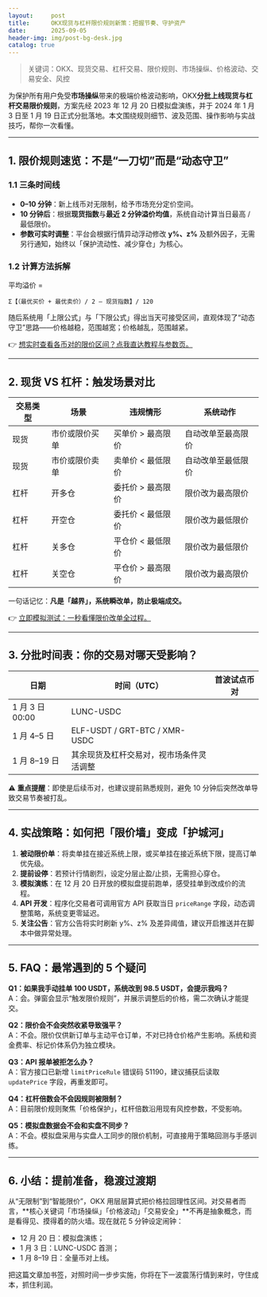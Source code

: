 ```yaml
---
layout:     post
title:      OKX现货与杠杆限价规则新策：把握节奏、守护资产
date:       2025-09-05
header-img: img/post-bg-desk.jpg
catalog: true
---
```


> 关键词：OKX、现货交易、杠杆交易、限价规则、市场操纵、价格波动、交易安全、风控

为保护所有用户免受**市场操纵**带来的极端价格波动影响，OKX**分批上线现货与杠杆交易限价规则**，方案先经 2023 年 12 月 20 日模拟盘演练，并于 2024 年 1 月 3 日至 1 月 19 日正式分批落地。本文围绕规则细节、波及范围、操作影响与实战技巧，帮你一次看懂。

---

## 1. 限价规则速览：不是“一刀切”而是“动态守卫”

### 1.1 三条时间线
- **0–10 分钟**：新上线币对无限制，给予市场充分定价空间。  
- **10 分钟后**：根据**现货指数**与**最近 2 分钟溢价均值**，系统自动计算当日最高 / 最低限价。  
- **参数可实时调整**：平台会根据行情异动浮动修改 **y%、z%** 及额外因子，无需另行通知，始终以「保护流动性、减少穿仓」为核心。

### 1.2 计算方法拆解
平均溢价 =  
```
Σ【（最优买价 + 最优卖价）/ 2 – 现货指数】/ 120
```  
随后系统用「上限公式」与「下限公式」得出当天可接受区间，直观体现了“动态守卫”思路——价格越稳，范围越宽；价格越乱，范围越紧。

👉 [想实时查看各币对的限价区间？点我直达教程与参数页。](https://okxdog.com/)

---

## 2. 现货 VS 杠杆：触发场景对比

| 交易类型 | 场景 | 违规情形 | 系统动作 |
| --- | --- | --- | --- |
| 现货 | 市价或限价买单 | 买单价 > 最高限价 | 自动改单至最高限价 |
| 现货 | 市价或限价卖单 | 卖单价 < 最低限价 | 自动改单至最低限价 |
| 杠杆 | 开多仓 | 委托价 > 最高限价 | 限价改为最高限价 |
| 杠杆 | 开空仓 | 委托价 < 最低限价 | 限价改为最低限价 |
| 杠杆 | 关多仓 | 平仓价 < 最低限价 | 限价改为最低限价 |
| 杠杆 | 关空仓 | 平仓价 > 最高限价 | 限价改为最高限价 |

一句话记忆：**凡是「越界」，系统瞬改单，防止极端成交。**

👉 [立即模拟测试：一秒看懂限价改单全过程。](https://okxdog.com/)

---

## 3. 分批时间表：你的交易对哪天受影响？

| 日期 | 时间（UTC） | 首波试点币对 |
| --- | --- | --- |
| 1 月 3 日 00:00 | LUNC-USDC |
| 1 月 4–5 日 | ELF-USDT / GRT-BTC / XMR-USDC |
| 1 月 8–19 日 | 其余现货及杠杆交易对，视市场条件灵活调整 |

⚠️ **重点提醒**：即使是后续币对，也建议提前熟悉规则，避免 10 分钟后突然改单导致交易节奏被打乱。

---

## 4. 实战策略：如何把「限价墙」变成「护城河」

1. **被动限价单**：将卖单挂在接近系统上限，或买单挂在接近系统下限，提高订单优先级。  
2. **提前设停**：若预计行情剧烈，设定分层止盈/止损，无需担心穿仓。  
3. **模拟演练**：在 12 月 20 日开放的模拟盘提前跑单，感受挂单到改成价的流程。  
4. **API 开发**：程序化交易者可调用官方 API 获取当日 `priceRange` 字段，动态调整策略，系统变更零延迟。  
5. **关注公告**：官方公告将实时刷新 y%、z% 及差异阈值，建议开启推送并在脚本中做异常处理。

---

## 5. FAQ：最常遇到的 5 个疑问

**Q1：如果我手动挂单 100 USDT，系统改到 98.5 USDT，会提示我吗？**  
A：会。弹窗会显示“触发限价规则”，并展示调整后的价格，需二次确认才能提交。

**Q2：限价会不会突然收紧导致强平？**  
A：不会。限价仅供新订单与主动平仓订单，不对已持仓价格产生影响。系统和资金费率、标记价体系仍为独立模块。

**Q3：API 报单被拒怎么办？**  
A：官方接口已新增 `limitPriceRule` 错误码 51190，建议捕获后读取 `updatePrice` 字段，再重发即可。

**Q4：杠杆倍数会不会因规则被限制？**  
A：目前限价规则聚焦「价格保护」，杠杆倍数沿用现有风控参数，不受影响。

**Q5：模拟盘数据会不会和实盘不同步？**  
A：不会。模拟盘采用与实盘人工同步的限价机制，可直接用于策略回测与手感训练。

---

## 6. 小结：提前准备，稳渡过渡期

从“无限制”到“智能限价”，OKX 用层层算式把价格拉回理性区间。对交易者而言，**核心关键词「市场操纵」「价格波动」「交易安全」**不再是抽象概念，而是看得见、摸得着的防火墙。现在就花 5 分钟设定闹钟：  
- 12 月 20 日：模拟盘演练；  
- 1 月 3 日：LUNC-USDC 首测；  
- 1 月 8–19 日：全量币对上线。  

把这篇文章加书签，对照时间一步步实施，你将在下一波震荡行情到来时，守住成本，抓住利润。
